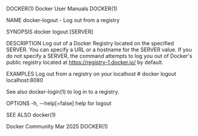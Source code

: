 DOCKER(1)							      Docker User Manuals							     DOCKER(1)

NAME
       docker-logout - Log out from a registry

SYNOPSIS
       docker logout [SERVER]

DESCRIPTION
       Log out of a Docker Registry located on the specified SERVER. You can specify a URL or a hostname for the SERVER value. If you do not specify a SERVER,
       the command attempts to log you out of Docker's public registry located at https://registry-1.docker.io/ by default.

EXAMPLES
Log out from a registry on your localhost
       # docker logout localhost:8080

See also
       docker-login(1) to log in to a registry.

OPTIONS
       -h, --help[=false]      help for logout

SEE ALSO
       docker(1)

Docker Community							   Mar 2025								     DOCKER(1)
